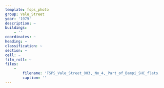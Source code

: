 ```yaml
---
template: fsps_photo
group: Vale_Street
year: '1979'
description: ~
buildings:
    - ''
coordinates: ~
heading: ~
classification: ~
section: ~
cell: ~
film_roll: ~
files:
    -
        filename: 'FSPS_Vale_Street_003,_No_4,_Part_of_Bampi_SHC_flats,_6-5-E,_1979.png'
        caption: ''
---
```

